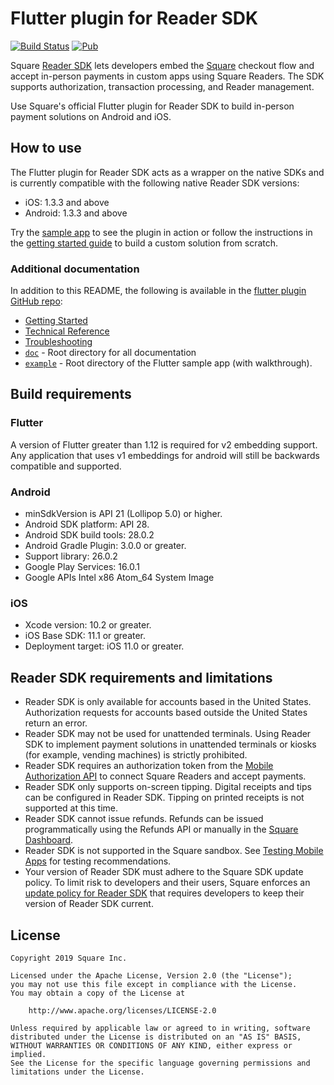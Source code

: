 # Flutter plugin for Reader SDK

[![Build Status](https://travis-ci.com/square/reader-sdk-flutter-plugin.svg?branch=master)](https://travis-ci.com/square/reader-sdk-flutter-plugin)
[![Pub](https://img.shields.io/pub/v/square_reader_sdk)](https://pub.dev/packages/square_reader_sdk)

Square [Reader SDK] lets developers embed the [Square] checkout flow and accept
in-person payments in custom apps using Square Readers. The SDK supports
authorization, transaction processing, and Reader management.

Use Square's official Flutter plugin for Reader SDK to build in-person payment
solutions on Android and iOS.


## How to use

The Flutter plugin for Reader SDK acts as a wrapper on the native SDKs and is
currently compatible with the following native Reader SDK versions:

  * iOS: 1.3.3 and above
  * Android: 1.3.3 and above

Try the [sample app] to see the plugin in action or follow the instructions in
the [getting started guide] to build a custom solution from scratch.


### Additional documentation

In addition to this README, the following is available in the
[flutter plugin GitHub repo]:

* [Getting Started]
* [Technical Reference]
* [Troubleshooting]
* [`doc`] - Root directory for all documentation
* [`example`] - Root directory of the Flutter sample app (with walkthrough).


## Build requirements

### Flutter

A version of Flutter greater than 1.12 is required for v2 embedding support. Any application that uses v1 embeddings for android will still be backwards compatible and supported.
  
### Android

* minSdkVersion is API 21 (Lollipop 5.0) or higher.
* Android SDK platform: API 28.
* Android SDK build tools: 28.0.2
* Android Gradle Plugin: 3.0.0 or greater.
* Support library: 26.0.2
* Google Play Services: 16.0.1
* Google APIs Intel x86 Atom_64 System Image

### iOS

* Xcode version: 10.2 or greater.
* iOS Base SDK: 11.1 or greater.
* Deployment target: iOS 11.0 or greater.


## Reader SDK requirements and limitations

* Reader SDK is only available for accounts based in the United States.
  Authorization requests for accounts based outside the United States return an
  error.
* Reader SDK may not be used for unattended terminals. Using Reader SDK to
  implement payment solutions in unattended terminals or kiosks (for example,
  vending machines) is strictly prohibited.
* Reader SDK requires an authorization token from the [Mobile Authorization API]
  to connect Square Readers and accept payments.
* Reader SDK only supports on-screen tipping. Digital receipts and tips can be
  configured in Reader SDK. Tipping on printed receipts is not supported at this
  time.
* Reader SDK cannot issue refunds. Refunds can be issued programmatically using
  the Refunds API or manually in the [Square Dashboard].
* Reader SDK is not supported in the Square sandbox. See [Testing Mobile Apps]
  for testing recommendations.
* Your version of Reader SDK must adhere to the Square SDK update policy. To
  limit risk to developers and their users, Square enforces an
  [update policy for Reader SDK] that requires developers to keep their version
  of Reader SDK current.


## License

```
Copyright 2019 Square Inc.

Licensed under the Apache License, Version 2.0 (the "License");
you may not use this file except in compliance with the License.
You may obtain a copy of the License at

    http://www.apache.org/licenses/LICENSE-2.0

Unless required by applicable law or agreed to in writing, software
distributed under the License is distributed on an "AS IS" BASIS,
WITHOUT WARRANTIES OR CONDITIONS OF ANY KIND, either express or implied.
See the License for the specific language governing permissions and
limitations under the License.
```


[//]: # "Link anchor definitions"
[Mobile Authorization API]: https://developer.squareup.com/docs/mobile-authz/build-with-mobile-authz
[Reader SDK]: https://developer.squareup.com/docs/reader-sdk/what-it-does
[Square Dashboard]: https://squareup.com/dashboard/
[Square]: https://squareup.com
[update policy for Reader SDK]: https://developer.squareup.com/docs/reader-sdk/what-it-does#reader-sdk-update-policy
[Testing Mobile Apps]: https://developer.squareup.com/docs/testing/mobile
[`doc`]: https://github.com/square/reader-sdk-flutter-plugin/tree/master/doc
[`example`]: https://github.com/square/reader-sdk-flutter-plugin/tree/master/example
[Getting Started]: https://github.com/square/reader-sdk-flutter-plugin/tree/master/doc/get-started.md
[Technical Reference]: https://github.com/square/reader-sdk-flutter-plugin/tree/master/doc/reference.md
[Troubleshooting]: https://github.com/square/reader-sdk-flutter-plugin/tree/master/doc/troubleshooting.md
[sample app]: https://github.com/square/reader-sdk-flutter-plugin/tree/master/example/README.md
[getting started guide]: https://github.com/square/reader-sdk-flutter-plugin/tree/master/doc/get-started.md
[flutter plugin GitHub repo]: https://github.com/square/reader-sdk-flutter-plugin/tree/master
